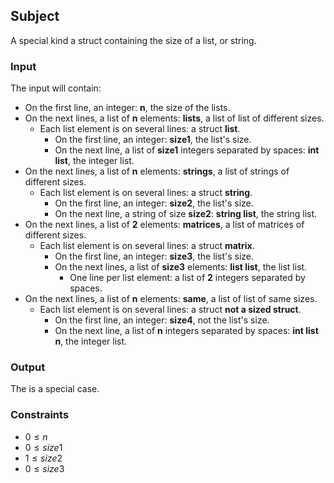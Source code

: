 ## Subject

A special kind a struct containing the size of a list, or string.

### Input

The input will contain:

- On the first line, an integer: **n**, the size of the lists.
- On the next lines, a list of **n** elements: **lists**, a list of list of
  different sizes.
    - Each list element is on several lines: a struct **list**.
        - On the first line, an integer: **size1**, the list's size.
        - On the next line, a list of **size1** integers separated by spaces:
          **int list**, the integer list.
- On the next lines, a list of **n** elements: **strings**, a list of strings
  of different sizes.
    - Each list element is on several lines: a struct **string**.
        - On the first line, an integer: **size2**, the list's size.
        - On the next line, a string of size **size2**: **string list**, the
          string list.
- On the next lines, a list of **2** elements: **matrices**, a list of matrices
  of different sizes.
    - Each list element is on several lines: a struct **matrix**.
        - On the first line, an integer: **size3**, the list's size.
        - On the next lines, a list of **size3** elements: **list list**, the
          list list.
            - One line per list element: a list of **2** integers separated by
              spaces.
- On the next lines, a list of **n** elements: **same**, a list of list of same
  sizes.
    - Each list element is on several lines: a struct **not a sized struct**.
        - On the first line, an integer: **size4**, not the list's size.
        - On the next line, a list of **n** integers separated by spaces: **int
          list n**, the integer list.

### Output

The is a special case.

### Constraints

- $0 \le n$
- $0 \le size1$
- $1 \le size2$
- $0 \le size3$
